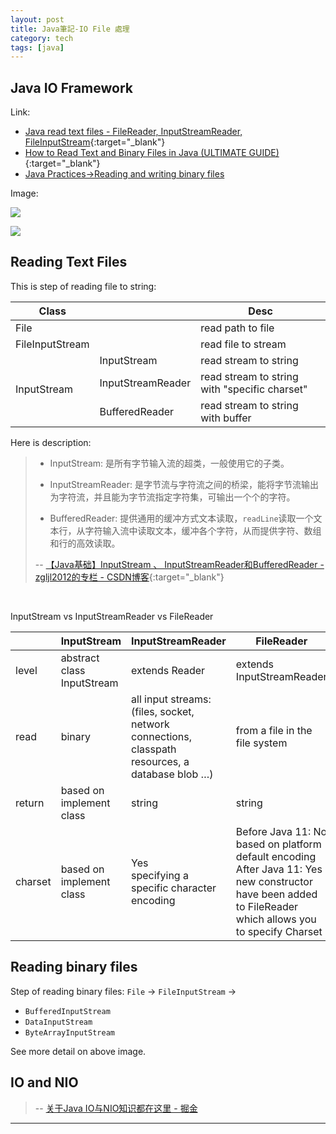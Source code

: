 ```yaml
---
layout: post
title: Java筆記-IO File 處理
category: tech
tags: [java]
---
```


## Java IO Framework

Link:
- [Java read text files - FileReader, InputStreamReader, FileInputStream](http://zetcode.com/java/readtext/){:target="_blank"}
- [How to Read Text and Binary Files in Java (ULTIMATE GUIDE)](https://funnelgarden.com/java_read_file/){:target="_blank"}
- [Java Practices->Reading and writing binary files](http://www.javapractices.com/topic/TopicAction.do?Id=245)

Image:

![](http://www.hauchenglee.com/assets/images/tech/file-io-framework.png)

![](http://www.hauchenglee.com/assets/images/tech/file-io-framework-detail.png)

## Reading Text Files

This is step of reading file to string:

<table>
    <thead>
        <tr>
            <th>Class</th>
            <th></th>
            <th>Desc</th>
        </tr>
    </thead>
    <tbody>
        <tr>
            <td>File</td>
            <td></td>
            <td>read path to file</td>
        </tr>
        <tr>
            <td>FileInputStream</td>
            <td></td>
            <td>read file to stream</td>
        </tr>
        <tr>
            <td rowspan=3>InputStream</td>
            <td>InputStream</td>
            <td>read stream to string</td>
        </tr>
        <tr>
            <td>InputStreamReader</td>
            <td>read stream to string with "specific charset"</td>
        </tr>
        <tr>
            <td>BufferedReader</td>
            <td>read stream to string with buffer</td>
        </tr>        
    </tbody>
</table>

Here is description:

> - InputStream: 是所有字节输入流的超类，一般使用它的子类。
>
> - InputStreamReader: 是字节流与字符流之间的桥梁，能将字节流输出为字符流，并且能为字节流指定字符集，可输出一个个的字符。
>
> - BufferedReader: 提供通用的缓冲方式文本读取，`readLine`读取一个文本行，从字符输入流中读取文本，缓冲各个字符，从而提供字符、数组和行的高效读取。
>
> -- [【Java基础】InputStream 、 InputStreamReader和BufferedReader - zgljl2012的专栏 - CSDN博客](https://blog.csdn.net/zgljl2012/article/details/47267609){:target="_blank"}

<br>

InputStream vs InputStreamReader vs FileReader

<table>
    <thead>
        <tr>
            <th></th>
            <th>InputStream</th>
            <th>InputStreamReader</th>
            <th>FileReader</th>
        </tr>
    </thead>
    <tbody>
        <tr>
            <td>level</td>
            <td>abstract class InputStream</td>
            <td>extends Reader</td>
            <td>extends InputStreamReader</td>
        </tr>
        <tr>
            <td>read</td>
            <td>binary</td>
            <td>all input streams:<br>
             (files, socket, network connections, classpath resources, a database blob …)
            </td>
            <td>from a file in the file system</td>
        </tr>
        <tr>
            <td>return</td>
            <td>based on implement class</td>
            <td>string</td>
            <td>string</td>
        </tr>
        <tr>
            <td>charset</td>
            <td>based on implement class</td>
            <td>Yes<br>
             specifying a specific character encoding</td>
            <td>
             Before Java 11: No<br>
             based on platform default encoding<br>
             After Java 11: Yes<br>
             new constructor have been added to FileReader which allows you to specify Charset</td>
        </tr>
    </tbody>
</table>

## Reading binary files

Step of reading binary files:
`File` → `FileInputStream` →
- `BufferedInputStream`
- `DataInputStream`
- `ByteArrayInputStream`

See more detail on above image.

## IO and NIO

> -- [关于Java IO与NIO知识都在这里 - 掘金](https://juejin.im/post/5af79bcc51882542ad771546)

---